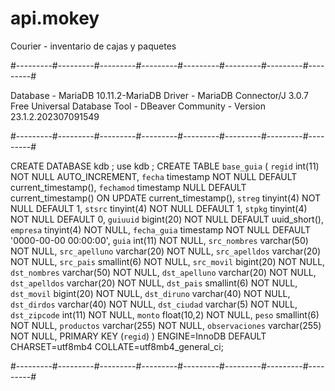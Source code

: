 # api.mokey
Courier - inventario de cajas y paquetes

#---------#---------#---------#---------#---------#---------#---------#---------#

Database - MariaDB 10.11.2-MariaDB
Driver - MariaDB Connector/J 3.0.7
Free Universal Database Tool - DBeaver Community - Version 23.1.2.202307091549

#---------#---------#---------#---------#---------#---------#---------#---------#

CREATE DATABASE kdb ;
use kdb ;
CREATE TABLE `base_guia` (
  `regid` int(11) NOT NULL AUTO_INCREMENT,
  `fecha` timestamp NOT NULL DEFAULT current_timestamp(),
  `fechamod` timestamp NULL DEFAULT current_timestamp() ON UPDATE current_timestamp(),
  `streg` tinyint(4) NOT NULL DEFAULT 1,
  `stsrc` tinyint(4) NOT NULL DEFAULT 1,
  `stpkg` tinyint(4) NOT NULL DEFAULT 0,
  `guiuuid` bigint(20) NOT NULL DEFAULT uuid_short(),
  `empresa` tinyint(4) NOT NULL,
  `fecha_guia` timestamp NOT NULL DEFAULT '0000-00-00 00:00:00',
  `guia` int(11) NOT NULL,
  `src_nombres` varchar(50) NOT NULL,
  `src_apelluno` varchar(20) NOT NULL,
  `src_apelldos` varchar(20) NOT NULL,
  `src_pais` smallint(6) NOT NULL,
  `src_movil` bigint(20) NOT NULL,
  `dst_nombres` varchar(50) NOT NULL,
  `dst_apelluno` varchar(20) NOT NULL,
  `dst_apelldos` varchar(20) NOT NULL,
  `dst_pais` smallint(6) NOT NULL,
  `dst_movil` bigint(20) NOT NULL,
  `dst_diruno` varchar(40) NOT NULL,
  `dst_dirdos` varchar(40) NOT NULL,
  `dst_ciudad` varchar(5) NOT NULL,
  `dst_zipcode` int(11) NOT NULL,
  `monto` float(10,2) NOT NULL,
  `peso` smallint(6) NOT NULL,
  `productos` varchar(255) NOT NULL,
  `observaciones` varchar(255) NOT NULL,
  PRIMARY KEY (`regid`)
) ENGINE=InnoDB DEFAULT CHARSET=utf8mb4 COLLATE=utf8mb4_general_ci;

#---------#---------#---------#---------#---------#---------#---------#---------#

